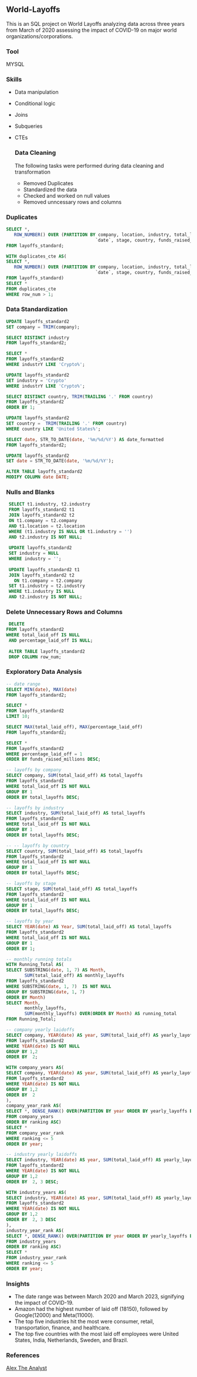 ## World-Layoffs
This is an SQL project on World Layoffs analyzing data across three years from March of 2020 assessing the impact of COVID-19 on major world organizations/corporations.

### Tool 
MYSQL

### Skills
- Data manipulation
- Conditional logic
- Joins
- Subqueries
- CTEs

  ### Data Cleaning
  The following tasks were performed during data cleaning and transformation
  - Removed Duplicates
  - Standardized the data
  - Checked and worked on null values
  - Removed unncessary rows and columns

 ### Duplicates
  ```sql
  SELECT *, 
     ROW_NUMBER() OVER (PARTITION BY company, location, industry, total_laid_off, percentage_laid_off,
                                    `date`, stage, country, funds_raised_millions) AS row_num
FROM layoffs_standard;

WITH duplicates_cte AS(
SELECT *, 
     ROW_NUMBER() OVER (PARTITION BY company, location, industry, total_laid_off, percentage_laid_off,
                                    `date`, stage, country, funds_raised_millions) AS row_num
FROM layoffs_standard)
SELECT * 
FROM duplicates_cte
WHERE row_num > 1;
  ```
### Data Standardization
```sql
UPDATE layoffs_standard2
SET company = TRIM(company);

SELECT DISTINCT industry
FROM layoffs_standard2;

SELECT *
FROM layoffs_standard2
WHERE industrY LIKE 'Crypto%';

UPDATE layoffs_standard2
SET industry = 'Crypto'
WHERE industrY LIKE 'Crypto%';

SELECT DISTINCT country, TRIM(TRAILING '.' FROM country)
FROM layoffs_standard2
ORDER BY 1;

UPDATE layoffs_standard2
SET country =  TRIM(TRAILING '.' FROM country)
WHERE country LIKE 'United States%';

SELECT date, STR_TO_DATE(date, '%m/%d/%Y') AS date_formatted
FROM layoffs_standard2;

UPDATE layoffs_standard2
SET date = STR_TO_DATE(date, '%m/%d/%Y');

ALTER TABLE layoffs_standard2
MODIFY COLUMN date DATE;
```

### Nulls and Blanks
```sql
 SELECT t1.industry, t2.industry
 FROM layoffs_standard2 t1
 JOIN layoffs_standard2 t2
 ON t1.company = t2.company
 AND t1.location = t2.location
 WHERE (t1.industry IS NULL OR t1.industry = '')
 AND t2.industry IS NOT NULL;
 
 UPDATE layoffs_standard2
 SET industry = NULL
 WHERE industry = '';
 
 UPDATE layoffs_standard2 t1
 JOIN layoffs_standard2 t2
   ON t1.company = t2.company
 SET t1.industry = t2.industry
 WHERE t1.industry IS NULL 
 AND t2.industry IS NOT NULL;
```
### Delete Unnecessary Rows and Columns
```sql
 DELETE
FROM layoffs_standard2
WHERE total_laid_off IS NULL 
 AND percentage_laid_off IS NULL;
 
 ALTER TABLE layoffs_standard2
 DROP COLUMN row_num;
```

### Exploratory Data Analysis
```sql
-- date range
SELECT MIN(date), MAX(date)
FROM layoffs_standard2;

SELECT *
FROM layoffs_standard2
LIMIT 10;

SELECT MAX(total_laid_off), MAX(percentage_laid_off)
FROM layoffs_standard2;

SELECT *
FROM layoffs_standard2
WHERE percentage_laid_off = 1
ORDER BY funds_raised_millions DESC;

-- layoffs by company
SELECT company, SUM(total_laid_off) AS total_layoffs
FROM layoffs_standard2
WHERE total_laid_off IS NOT NULL
GROUP BY 1
ORDER BY total_layoffs DESC;

-- layoffs by industry
SELECT industry, SUM(total_laid_off) AS total_layoffs
FROM layoffs_standard2
WHERE total_laid_off IS NOT NULL
GROUP BY 1
ORDER BY total_layoffs DESC;

-- -- layoffs by country
SELECT country, SUM(total_laid_off) AS total_layoffs
FROM layoffs_standard2
WHERE total_laid_off IS NOT NULL
GROUP BY 1
ORDER BY total_layoffs DESC;

-- layoffs by stage
SELECT stage, SUM(total_laid_off) AS total_layoffs
FROM layoffs_standard2
WHERE total_laid_off IS NOT NULL
GROUP BY 1
ORDER BY total_layoffs DESC;

-- layoffs by year
SELECT YEAR(date) AS Year, SUM(total_laid_off) AS total_layoffs
FROM layoffs_standard2
WHERE total_laid_off IS NOT NULL
GROUP BY 1
ORDER BY 1;

-- monthly running totals 
WITH Running_Total AS(
SELECT SUBSTRING(date, 1, 7) AS Month, 
       SUM(total_laid_off) AS monthly_layoffs
FROM layoffs_standard2
WHERE SUBSTRING(date, 1, 7)  IS NOT NULL
GROUP BY SUBSTRING(date, 1, 7) 
ORDER BY Month)
SELECT Month, 
       monthly_layoffs,
       SUM(monthly_layoffs) OVER(ORDER BY Month) AS running_total
FROM Running_Total;

-- company yearly laidoffs
SELECT company, YEAR(date) AS year, SUM(total_laid_off) AS yearly_layoffs
FROM layoffs_standard2
WHERE YEAR(date) IS NOT NULL
GROUP BY 1,2
ORDER BY  2;

WITH company_years AS(
SELECT company, YEAR(date) AS year, SUM(total_laid_off) AS yearly_layoffs
FROM layoffs_standard2
WHERE YEAR(date) IS NOT NULL
GROUP BY 1,2
ORDER BY  2
),
company_year_rank AS(
SELECT *, DENSE_RANK() OVER(PARTITION BY year ORDER BY yearly_layoffs DESC) AS ranking 
FROM company_years
ORDER BY ranking ASC)
SELECT * 
FROM company_year_rank
WHERE ranking <= 5
ORDER BY year;

-- industry yearly laidoffs
SELECT industry, YEAR(date) AS year, SUM(total_laid_off) AS yearly_layoffs
FROM layoffs_standard2
WHERE YEAR(date) IS NOT NULL
GROUP BY 1,2
ORDER BY  2, 3 DESC;

WITH industry_years AS(
SELECT industry, YEAR(date) AS year, SUM(total_laid_off) AS yearly_layoffs
FROM layoffs_standard2
WHERE YEAR(date) IS NOT NULL
GROUP BY 1,2
ORDER BY  2, 3 DESC
),
industry_year_rank AS(
SELECT *, DENSE_RANK() OVER(PARTITION BY year ORDER BY yearly_layoffs DESC) AS ranking 
FROM industry_years
ORDER BY ranking ASC)
SELECT * 
FROM industry_year_rank
WHERE ranking <= 5
ORDER BY year;
```
### Insights
- The date range was between March 2020 and March 2023, signifying the impact of COVID-19.
- Amazon had the highest number of laid off (18150), followed by Google(12000) and Meta(11000).
- The top five industries hit the most were consumer, retail, transportation, finance, and healthcare.
- The top five countries with the most laid off employees were United States, India, Netherlands, Sweden, and Brazil.

### References 
[Alex The Analyst](https://youtu.be/4UltKCnnnTA?si=U-VgjWZO9SWHppWg)
